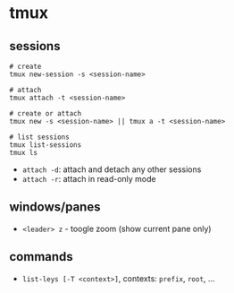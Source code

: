 # tmux

## sessions

```
# create
tmux new-session -s <session-name>

# attach
tmux attach -t <session-name>

# create or attach
tmux new -s <session-name> || tmux a -t <session-name>

# list sessions
tmux list-sessions
tmux ls
```

- `attach -d`: attach and detach any other sessions
- `attach -r`: attach in read-only mode


## windows/panes

- `<leader> z` - toogle zoom (show current pane only)


## commands

- `list-leys [-T <context>]`, contexts: `prefix`, `root`, …
